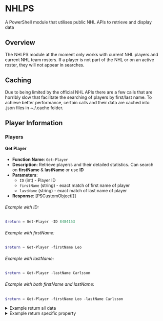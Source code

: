 # NHLPS

A PowerShell module that utilises public NHL APIs to retrieve and display data

## Overview

The NHLPS module at the moment only works with current NHL players and current NHL team rosters. If a player is not part of the NHL or on an active roster, they will not appear in searches.

## Caching
Due to being limited by the official NHL APIs there are a few  calls that are horribly slow that facilitate the searching of players by first/last name. To achieve better performance, certain calls and their data are cached into .json files in ~./.cache folder. 

## Player Information

### Players

#### Get Player
- **Function Name**: `Get-Player`
- **Description**: Retrieve player/s and their detailed statistics. Can search on <strong>firstName</strong> & <strong>lastName</strong> or use <strong>ID</strong>
- **Parameters**:
  - `ID` (int) - Player ID
  - `firstName` (string) - exact match of first name of player
  - `lastName` (string) - exact match of last name of player
- **Response**: [PSCustomObject[]]

###### Example with ID:
```PowerShell
$return = Get-Player -ID 8484153
```

###### Example with firstName:
```PowerShell
$return = Get-Player -firstName Leo
```

###### Example with lastName:
```PowerShell
$return = Get-Player -lastName Carlsson
```

###### Example with both firstName and lastName:
```PowerShell
$return = Get-Player -firstName Leo -lastName Carlsson
```
<details>
    <summary>Example return all data</summary>

```
Get-Player -ID 8484153

playerId            : 8484153
isActive            : True
currentTeamId       : 24
currentTeamAbbrev   : ANA
fullTeamName        : @{default=Anaheim Ducks; fr=Ducks d'Anaheim}
firstName           : @{default=Leo}
lastName            : @{default=Carlsson}
teamLogo            : https://assets.nhle.com/logos/nhl/svg/ANA_light.svg
sweaterNumber       : 91
position            : C
headshot            : https://assets.nhle.com/mugs/nhl/20232024/ANA/8484153.png
heroImage           : https://assets.nhle.com/mugs/actionshots/1296x729/8484153.jpg
heightInInches      : 75
heightInCentimeters : 191
weightInPounds      : 194
weightInKilograms   : 88
birthDate           : 2004-12-26
birthCity           : @{default=Karlstad}
birthCountry        : SWE
shootsCatches       : L
draftDetails        : @{year=2023; teamAbbrev=ANA; round=1; pickInRound=2; overallPick=2}
playerSlug          : leo-carlsson-8484153
inTop100AllTime     : 0
inHHOF              : 0
featuredStats       : @{season=20232024; regularSeason=}
careerTotals        : @{regularSeason=}
shopLink            : #TODO
twitterLink         : #TODO
watchLink           : #TODO
last5Games          : {@{gameId=2023020299; gameTypeId=2; teamAbbrev=ANA; homeRoadFlag=H; gameDate=2023-11-24; goals=0; assists=0; points=0; plusMinus=0; powerPlayGoals=0;
                      shots=1; shifts=19; shorthandedGoals=0; pim=0; opponentAbbrev=LAK; toi=16:05}, @{gameId=2023020290; gameTypeId=2; teamAbbrev=ANA; homeRoadFlag=H;
                      gameDate=2023-11-22; goals=0; assists=1; points=1; plusMinus=0; powerPlayGoals=0; shots=3; shifts=17; shorthandedGoals=0; pim=0; opponentAbbrev=MTL;
                      toi=16:02}, @{gameId=2023020271; gameTypeId=2; teamAbbrev=ANA; homeRoadFlag=H; gameDate=2023-11-19; goals=0; assists=0; points=0; plusMinus=0;
                      powerPlayGoals=0; shots=3; shifts=18; shorthandedGoals=0; pim=0; opponentAbbrev=STL; toi=17:12}, @{gameId=2023020240; gameTypeId=2; teamAbbrev=ANA;
                      homeRoadFlag=R; gameDate=2023-11-15; goals=0; assists=0; points=0; plusMinus=-2; powerPlayGoals=0; shots=0; shifts=22; shorthandedGoals=0; pim=0;
                      opponentAbbrev=COL; toi=17:44}…}
seasonTotals        : {@{season=20152016; gameTypeId=2; leagueAbbrev=WSI U12; teamName=; sequence=206766; gamesPlayed=6; goals=3; assists=1; points=4; pim=2}, @{season=20172018;    
                      gameTypeId=2; leagueAbbrev=U16 Div.1; teamName=; sequence=158274; gamesPlayed=15; goals=13; assists=14; points=27; pim=0}, @{season=20182019; gameTypeId=2;    
                      leagueAbbrev=U16 SM; teamName=; sequence=43127; gamesPlayed=3; goals=1; assists=0; points=1; pim=0}, @{season=20182019; gameTypeId=2; leagueAbbrev=U16
                      Region; teamName=; sequence=43472; gamesPlayed=19; goals=0; assists=10; points=10; pim=8}…}
currentTeamRoster   : {@{playerId=8484153; lastName=; firstName=; playerSlug=leo-carlsson-8484153}, @{playerId=8475842; lastName=; firstName=; playerSlug=sam-carrick-8475842},      
                      @{playerId=8480843; lastName=; firstName=; playerSlug=lukas-dostal-8480843}, @{playerId=8482142; lastName=; firstName=; playerSlug=jamie-drysdale-8482142}…} 
```
</details>

<details>
    <summary>Example return specific property</summary>

```
Get-Player -ID 8476459 | Select-Object -Property sweaterNumber

sweaterNumber
-------------
           93
```
</details>